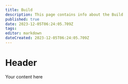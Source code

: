 ```yaml
---
title: Build
description: This page contains info about the Build 
published: true
date: 2023-12-05T06:24:05.709Z
tags: 
editor: markdown
dateCreated: 2023-12-05T06:24:05.709Z
---
```


# Header
Your content here